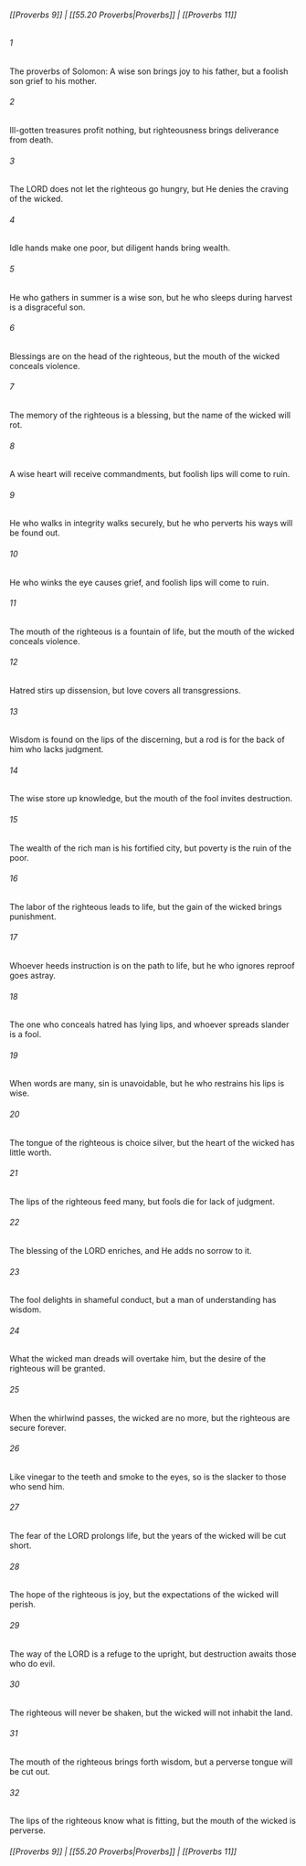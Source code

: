 
###### [[Proverbs 9]] | [[55.20 Proverbs|Proverbs]] | [[Proverbs 11]]

###### 1
The proverbs of Solomon: A wise son brings joy to his father, but a foolish son grief to his mother.
###### 2
Ill-gotten treasures profit nothing, but righteousness brings deliverance from death.
###### 3
The LORD does not let the righteous go hungry, but He denies the craving of the wicked.
###### 4
Idle hands make one poor, but diligent hands bring wealth.
###### 5
He who gathers in summer is a wise son, but he who sleeps during harvest is a disgraceful son.
###### 6
Blessings are on the head of the righteous, but the mouth of the wicked conceals violence.
###### 7
The memory of the righteous is a blessing, but the name of the wicked will rot.
###### 8
A wise heart will receive commandments, but foolish lips will come to ruin.
###### 9
He who walks in integrity walks securely, but he who perverts his ways will be found out.
###### 10
He who winks the eye causes grief, and foolish lips will come to ruin.
###### 11
The mouth of the righteous is a fountain of life, but the mouth of the wicked conceals violence.
###### 12
Hatred stirs up dissension, but love covers all transgressions.
###### 13
Wisdom is found on the lips of the discerning, but a rod is for the back of him who lacks judgment.
###### 14
The wise store up knowledge, but the mouth of the fool invites destruction.
###### 15
The wealth of the rich man is his fortified city, but poverty is the ruin of the poor.
###### 16
The labor of the righteous leads to life, but the gain of the wicked brings punishment.
###### 17
Whoever heeds instruction is on the path to life, but he who ignores reproof goes astray.
###### 18
The one who conceals hatred has lying lips, and whoever spreads slander is a fool.
###### 19
When words are many, sin is unavoidable, but he who restrains his lips is wise.
###### 20
The tongue of the righteous is choice silver, but the heart of the wicked has little worth.
###### 21
The lips of the righteous feed many, but fools die for lack of judgment.
###### 22
The blessing of the LORD enriches, and He adds no sorrow to it.
###### 23
The fool delights in shameful conduct, but a man of understanding has wisdom.
###### 24
What the wicked man dreads will overtake him, but the desire of the righteous will be granted.
###### 25
When the whirlwind passes, the wicked are no more, but the righteous are secure forever.
###### 26
Like vinegar to the teeth and smoke to the eyes, so is the slacker to those who send him.
###### 27
The fear of the LORD prolongs life, but the years of the wicked will be cut short.
###### 28
The hope of the righteous is joy, but the expectations of the wicked will perish.
###### 29
The way of the LORD is a refuge to the upright, but destruction awaits those who do evil.
###### 30
The righteous will never be shaken, but the wicked will not inhabit the land.
###### 31
The mouth of the righteous brings forth wisdom, but a perverse tongue will be cut out.
###### 32
The lips of the righteous know what is fitting, but the mouth of the wicked is perverse.

###### [[Proverbs 9]] | [[55.20 Proverbs|Proverbs]] | [[Proverbs 11]]
